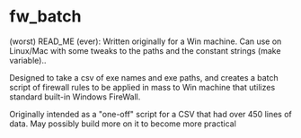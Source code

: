 # fw_batch

(worst) READ_ME (ever):
Written originally for a Win machine. Can use on Linux/Mac with some tweaks to the paths and the constant strings (make variable)..

Designed to take a csv of exe names and exe paths, and creates a batch script of firewall rules to be applied in mass to Win machine that utilizes standard built-in Windows FireWall.

Originally intended as a "one-off" script for a CSV that had over 450 lines of data. May possibly build more on it to become more practical
